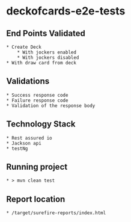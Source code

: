 # deckofcards-e2e-tests

End Points Validated
--------------------------
    * Create Deck
        * With jockers enabled
        * With jockers disabled
    * With draw card from deck
        
        
Validations
-----------------------------
    * Success response code
    * Failure response code
    * Validation of the response body
    
Technology Stack
------------------------------
    * Rest assured io
    * Jackson api
    * testNg
    
Running project
------------------------------
    * > mvn clean test
    
Report location
------------------------------
    * /target/surefire-reports/index.html  
    

    